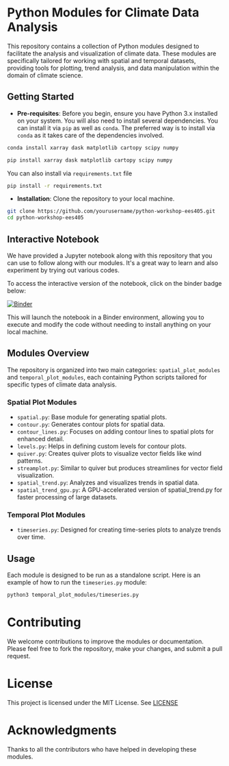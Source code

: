# Python Modules for Climate Data Analysis

This repository contains a collection of Python modules designed to facilitate the analysis and visualization of climate data. These modules are specifically tailored for working with spatial and temporal datasets, providing tools for plotting, trend analysis, and data manipulation within the domain of climate science.

## Getting Started 
- **Pre-requisites**: Before you begin, ensure you have Python 3.x installed on your system. You will also need to install several dependencies. You can install it via `pip` as well as `conda`. The preferred way is to install via `conda` as it takes care of the dependencies involved. 

```bash
conda install xarray dask matplotlib cartopy scipy numpy
```


```bash
pip install xarray dask matplotlib cartopy scipy numpy
```

You can also install via `requirements.txt` file 

```bash
pip install -r requirements.txt
```

- **Installation**: Clone the repository to your local machine.

```bash
git clone https://github.com/yourusername/python-workshop-ees405.git
cd python-workshop-ees405
```

## Interactive Notebook

We have provided a Jupyter notebook along with this repository that you can use to follow along with our modules. It's a great way to learn and also experiment by trying out various codes.

To access the interactive version of the notebook, click on the binder badge below:

[![Binder](https://mybinder.org/badge_logo.svg)](https://mybinder.org/v2/gh/shiv3679/python-workshop-ees405/main?urlpath=https%3A%2F%2Fgithub.com%2Fshiv3679%2Fpython-workshop-ees405%2Fblob%2Fmain%2Fpython_workshop.ipynb)

This will launch the notebook in a Binder environment, allowing you to execute and modify the code without needing to install anything on your local machine.



## Modules Overview
The repository is organized into two main categories: `spatial_plot_modules` and `temporal_plot_modules`, each containing Python scripts tailored for specific types of climate data analysis.

### Spatial Plot Modules
- `spatial.py`: Base module for generating spatial plots.
- `contour.py`: Generates contour plots for spatial data.
- `contour_lines.py`: Focuses on adding contour lines to spatial plots for enhanced detail.
- `levels.py`: Helps in defining custom levels for contour plots.
- `quiver.py`: Creates quiver plots to visualize vector fields like wind patterns.
- `streamplot.py`: Similar to quiver but produces streamlines for vector field visualization.
- `spatial_trend.py`: Analyzes and visualizes trends in spatial data.
- `spatial_trend_gpu.py`: A GPU-accelerated version of spatial_trend.py for faster processing of large datasets.
### Temporal Plot Modules
- `timeseries.py`: Designed for creating time-series plots to analyze trends over time.

## Usage
Each module is designed to be run as a standalone script. Here is an example of how to run the `timeseries.py` module:

```bash 
python3 temporal_plot_modules/timeseries.py
```
# Contributing
We welcome contributions to improve the modules or documentation. Please feel free to fork the repository, make your changes, and submit a pull request.

# License
This project is licensed under the MIT License. See [LICENSE](https://github.com/shiv3679/python-workshop-ees405/LICENSE)

# Acknowledgments
Thanks to all the contributors who have helped in developing these modules.
